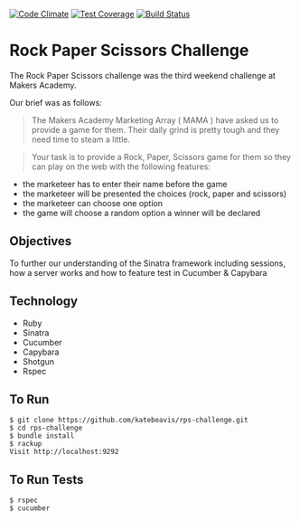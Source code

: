 [![Code Climate](https://codeclimate.com/github/katebeavis/rps-challenge/badges/gpa.svg)](https://codeclimate.com/github/katebeavis/rps-challenge) [![Test Coverage](https://codeclimate.com/github/katebeavis/rps-challenge/badges/coverage.svg)](https://codeclimate.com/github/katebeavis/rps-challenge) [![Build Status](https://travis-ci.org/katebeavis/rps-challenge.svg?branch=master)](https://travis-ci.org/katebeavis/rps-challenge)
# Rock Paper Scissors Challenge

The Rock Paper Scissors challenge was the third weekend challenge at Makers Academy.

Our brief was as follows:

> The Makers Academy Marketing Array ( MAMA ) have asked us to provide a game for them. Their daily grind is pretty tough and they need time to steam a little.

> Your task is to provide a Rock, Paper, Scissors game for them so they can play on the web with the following features:

- the marketeer has to enter their name before the game
- the marketeer will be presented the choices (rock, paper and scissors)
- the marketeer can choose one option
- the game will choose a random option
a winner will be declared

## Objectives
To further our understanding of the Sinatra framework including sessions, how a server works and how to feature test in Cucumber & Capybara

## Technology
- Ruby
- Sinatra
- Cucumber
- Capybara
- Shotgun
- Rspec

## To Run
```
$ git clone https://github.com/katebeavis/rps-challenge.git
$ cd rps-challenge
$ bundle install
$ rackup
Visit http://localhost:9292
```

## To Run Tests
```
$ rspec
$ cucumber
```

